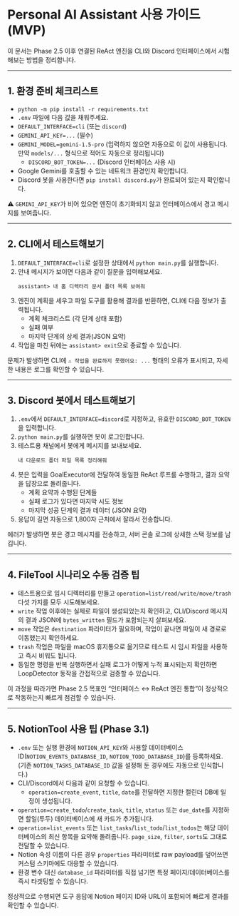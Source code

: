 # Personal AI Assistant 사용 가이드 (MVP)

이 문서는 Phase 2.5 이후 연결된 ReAct 엔진을 CLI와 Discord 인터페이스에서 시험해보는 방법을 정리합니다.

---

## 1. 환경 준비 체크리스트
- `python -m pip install -r requirements.txt`
- `.env` 파일에 다음 값을 채워주세요.
- `DEFAULT_INTERFACE=cli` (또는 `discord`)
- `GEMINI_API_KEY=...` (필수)
- `GEMINI_MODEL=gemini-1.5-pro` (입력하지 않으면 자동으로 이 값이 사용됩니다. 만약 `models/...` 형식으로 적어도 자동으로 정리됩니다)
  - `DISCORD_BOT_TOKEN=...` (Discord 인터페이스 사용 시)
- Google Gemini를 호출할 수 있는 네트워크 환경인지 확인합니다.
- Discord 봇을 사용한다면 `pip install discord.py`가 완료되어 있는지 확인합니다.

⚠️ `GEMINI_API_KEY`가 비어 있으면 엔진이 초기화되지 않고 인터페이스에서 경고 메시지를 보여줍니다.

---

## 2. CLI에서 테스트해보기
1. `DEFAULT_INTERFACE=cli`로 설정한 상태에서 `python main.py`를 실행합니다.
2. 안내 메시지가 보이면 다음과 같이 질문을 입력해보세요.
   ```
   assistant> 내 홈 디렉터리 문서 폴더 목록 보여줘
   ```
3. 엔진이 계획을 세우고 파일 도구를 활용해 결과를 반환하면, CLI에 다음 정보가 출력됩니다.
   - 계획 체크리스트 (각 단계 상태 포함)
   - 실패 여부
   - 마지막 단계의 상세 결과(JSON 요약)
4. 작업을 마친 뒤에는 `assistant> exit`으로 종료할 수 있습니다.

문제가 발생하면 CLI에 `⚠️ 작업을 완료하지 못했어요: ...` 형태의 오류가 표시되고, 자세한 내용은 로그를 확인할 수 있습니다.

---

## 3. Discord 봇에서 테스트해보기
1. `.env`에서 `DEFAULT_INTERFACE=discord`로 지정하고, 유효한 `DISCORD_BOT_TOKEN`을 입력합니다.
2. `python main.py`를 실행하면 봇이 로그인합니다.
3. 테스트용 채널에서 봇에게 메시지를 보내보세요.
   ```
   내 다운로드 폴더 파일 목록 정리해줘
   ```
4. 봇은 입력을 GoalExecutor에 전달하여 동일한 ReAct 루프를 수행하고, 결과 요약을 답장으로 돌려줍니다.
   - 계획 요약과 수행된 단계들
   - 실패 로그가 있다면 마지막 시도 정보
   - 마지막 성공 단계의 결과 데이터 (JSON 요약)
5. 응답이 길면 자동으로 1,800자 근처에서 잘라서 전송합니다.

에러가 발생하면 봇은 경고 메시지를 전송하고, 서버 콘솔 로그에 상세한 스택 정보를 남깁니다.

---

## 4. FileTool 시나리오 수동 검증 팁
- 테스트용으로 임시 디렉터리를 만들고 `operation=list/read/write/move/trash` 다섯 가지를 모두 시도해보세요.
- `write` 작업 이후에는 실제로 파일이 생성되었는지 확인하고, CLI/Discord 메시지의 결과 JSON에 `bytes_written` 필드가 포함되는지 살펴보세요.
- `move` 작업은 `destination` 파라미터가 필요하며, 작업이 끝나면 파일이 새 경로로 이동했는지 확인하세요.
- `trash` 작업은 파일을 macOS 휴지통으로 옮기므로 테스트 시 임시 파일을 사용하고 즉시 비워도 됩니다.
- 동일한 명령을 반복 실행하면서 실패 로그가 어떻게 누적 표시되는지 확인하면 LoopDetector 동작을 간접적으로 검증할 수 있습니다.

이 과정을 따라가면 Phase 2.5 목표인 “인터페이스 ↔ ReAct 엔진 통합”이 정상적으로 작동하는지 빠르게 점검할 수 있습니다.

---

## 5. NotionTool 사용 팁 (Phase 3.1)
- `.env` 또는 실행 환경에 `NOTION_API_KEY`와 사용할 데이터베이스 ID(`NOTION_EVENTS_DATABASE_ID`, `NOTION_TODO_DATABASE_ID`)를 등록하세요. (기존 `NOTION_TASKS_DATABASE_ID` 값을 설정해 둔 경우에도 자동으로 인식합니다.)
- CLI/Discord에서 다음과 같이 요청할 수 있습니다.
  - `operation=create_event`, `title`, `date`를 전달하면 지정한 캘린더 DB에 일정이 생성됩니다.
- `operation=create_todo`/`create_task`, `title`, `status` 또는 `due_date`를 지정하면 할일(투두) 데이터베이스에 새 카드가 추가됩니다.
- `operation=list_events` 또는 `list_tasks`/`list_todo`/`list_todos`는 해당 데이터베이스의 최신 항목을 요약해 돌려줍니다. `page_size`, `filter`, `sorts`도 그대로 전달할 수 있습니다.
- Notion 속성 이름이 다른 경우 `properties` 파라미터로 raw payload를 덮어쓰면 커스텀 스키마에도 대응할 수 있습니다.
- 환경 변수 대신 `database_id` 파라미터를 직접 넘기면 특정 페이지/데이터베이스를 즉시 타겟팅할 수 있습니다.

정상적으로 수행되면 도구 응답에 Notion 페이지 ID와 URL이 포함되어 빠르게 결과를 확인할 수 있습니다.
